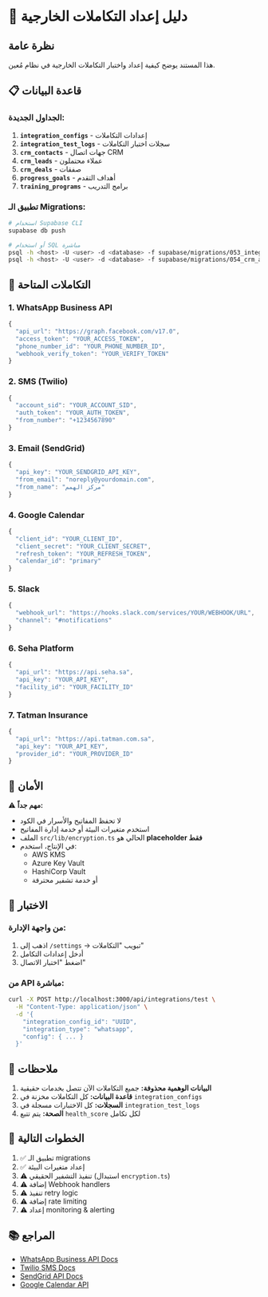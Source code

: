 # 🔌 دليل إعداد التكاملات الخارجية

## نظرة عامة

هذا المستند يوضح كيفية إعداد واختبار التكاملات الخارجية في نظام مُعين.

## 📋 قاعدة البيانات

### الجداول الجديدة:

1. **`integration_configs`** - إعدادات التكاملات
2. **`integration_test_logs`** - سجلات اختبار التكاملات
3. **`crm_contacts`** - جهات اتصال CRM
4. **`crm_leads`** - عملاء محتملون
5. **`crm_deals`** - صفقات
6. **`progress_goals`** - أهداف التقدم
7. **`training_programs`** - برامج التدريب

### تطبيق الـ Migrations:

```bash
# استخدام Supabase CLI
supabase db push

# أو استخدام SQL مباشرة
psql -h <host> -U <user> -d <database> -f supabase/migrations/053_integration_configs.sql
psql -h <host> -U <user> -d <database> -f supabase/migrations/054_crm_and_health_tables.sql
```

## 🔧 التكاملات المتاحة

### 1. WhatsApp Business API

```typescript
{
  "api_url": "https://graph.facebook.com/v17.0",
  "access_token": "YOUR_ACCESS_TOKEN",
  "phone_number_id": "YOUR_PHONE_NUMBER_ID",
  "webhook_verify_token": "YOUR_VERIFY_TOKEN"
}
```

### 2. SMS (Twilio)

```typescript
{
  "account_sid": "YOUR_ACCOUNT_SID",
  "auth_token": "YOUR_AUTH_TOKEN",
  "from_number": "+1234567890"
}
```

### 3. Email (SendGrid)

```typescript
{
  "api_key": "YOUR_SENDGRID_API_KEY",
  "from_email": "noreply@yourdomain.com",
  "from_name": "مركز الهمم"
}
```

### 4. Google Calendar

```typescript
{
  "client_id": "YOUR_CLIENT_ID",
  "client_secret": "YOUR_CLIENT_SECRET",
  "refresh_token": "YOUR_REFRESH_TOKEN",
  "calendar_id": "primary"
}
```

### 5. Slack

```typescript
{
  "webhook_url": "https://hooks.slack.com/services/YOUR/WEBHOOK/URL",
  "channel": "#notifications"
}
```

### 6. Seha Platform

```typescript
{
  "api_url": "https://api.seha.sa",
  "api_key": "YOUR_API_KEY",
  "facility_id": "YOUR_FACILITY_ID"
}
```

### 7. Tatman Insurance

```typescript
{
  "api_url": "https://api.tatman.com.sa",
  "api_key": "YOUR_API_KEY",
  "provider_id": "YOUR_PROVIDER_ID"
}
```

## 🔐 الأمان

⚠️ **مهم جداً:**

- لا تحفظ المفاتيح والأسرار في الكود
- استخدم متغيرات البيئة أو خدمة إدارة المفاتيح
- الملف `src/lib/encryption.ts` الحالي هو **placeholder فقط**
- في الإنتاج، استخدم:
  - AWS KMS
  - Azure Key Vault
  - HashiCorp Vault
  - أو خدمة تشفير محترفة

## 🧪 الاختبار

### من واجهة الإدارة:

1. اذهب إلى `/settings` → تبويب "التكاملات"
2. أدخل إعدادات التكامل
3. اضغط "اختبار الاتصال"

### من API مباشرة:

```bash
curl -X POST http://localhost:3000/api/integrations/test \
  -H "Content-Type: application/json" \
  -d '{
    "integration_config_id": "UUID",
    "integration_type": "whatsapp",
    "config": { ... }
  }'
```

## 📝 ملاحظات

1. **البيانات الوهمية محذوفة:** جميع التكاملات الآن تتصل بخدمات حقيقية
2. **قاعدة البيانات:** كل التكاملات مخزنة في `integration_configs`
3. **السجلات:** كل الاختبارات مسجلة في `integration_test_logs`
4. **الصحة:** يتم تتبع `health_score` لكل تكامل

## 🚀 الخطوات التالية

1. ✅ تطبيق الـ migrations
2. ✅ إعداد متغيرات البيئة
3. ⚠️ تنفيذ التشفير الحقيقي (استبدال `encryption.ts`)
4. ⚠️ إضافة Webhook handlers
5. ⚠️ تنفيذ retry logic
6. ⚠️ إضافة rate limiting
7. ⚠️ إعداد monitoring & alerting

## 📚 المراجع

- [WhatsApp Business API Docs](https://developers.facebook.com/docs/whatsapp)
- [Twilio SMS Docs](https://www.twilio.com/docs/sms)
- [SendGrid API Docs](https://docs.sendgrid.com/)
- [Google Calendar API](https://developers.google.com/calendar)
